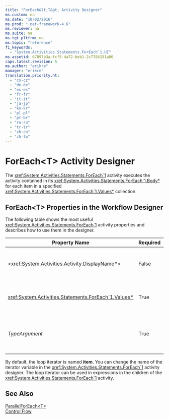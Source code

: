```yaml
---
title: "ForEach&lt;T&gt; Activity Designer"
ms.custom: na
ms.date: "10/02/2016"
ms.prod: ".net-framework-4.6"
ms.reviewer: na
ms.suite: na
ms.tgt_pltfrm: na
ms.topic: "reference"
f1_keywords: 
  - "System.Activities.Statements.ForEach`1.UI"
ms.assetid: 67097b3a-fcf5-4a72-beb1-2c7784151a86
caps.latest.revision: 5
ms.author: "erikre"
manager: "erikre"
translation.priority.ht: 
  - "cs-cz"
  - "de-de"
  - "es-es"
  - "fr-fr"
  - "it-it"
  - "ja-jp"
  - "ko-kr"
  - "pl-pl"
  - "pt-br"
  - "ru-ru"
  - "tr-tr"
  - "zh-cn"
  - "zh-tw"
---
```

# ForEach&lt;T&gt; Activity Designer
The <xref:System.Activities.Statements.ForEach`1> activity executes the activity contained in its <xref:System.Activities.Statements.ForEach`1.Body*> for each item in a specified <xref:System.Activities.Statements.ForEach`1.Values*> collection.  
  
## ForEach<T\> Properties in the Workflow Designer  
 The following table shows the most useful <xref:System.Activities.Statements.ForEach`1> activity properties and describes how to use them in the designer.  
  
|Property Name|Required|Usage|  
|-------------------|--------------|-----------|  
|\<xref:System.Activities.Activity.DisplayName*>|False|The friendly name of the <xref:System.Activities.Statements.ForEach`1> activity. The default is ForEach<Int32\>. Although the <xref:System.Activities.Activity.DisplayName*> value is not strictly required, it is a best practice to use one.|  
|<xref:System.Activities.Statements.ForEach`1.Values*>|True|The collection of items to iterate over. To set the <xref:System.Activities.Statements.ForEach`1.Values*>, type a [!INCLUDE[vbprvb](../VS_debugger/includes/vbprvb_md.md)] expression in the **Values** box on the **ForEach<T\>** activity designer or in the property grid.|  
|*TypeArgument*|True|The type of the items in the <xref:System.Activities.Statements.ForEach`1.Values*> collection specified by the generic parameter *T*. By default, *TypeArgument* is set to **Int32**. To change the type, change the value of the *TypeArgument* combo box in the property grid.|  
  
 By default, the loop iterator is named **item**. You can change the name of the iterator variable in the <xref:System.Activities.Statements.ForEach`1> activity designer. The loop iterator can be used in expressions in the children of the <xref:System.Activities.Statements.ForEach`1> activity.  
  
## See Also  
 [ParallelForEach\<T>](../WF_Design/parallelforeach-t--activity-designer.md)   
 [Control Flow](../WF_Design/control-flow-activity-designers.md)